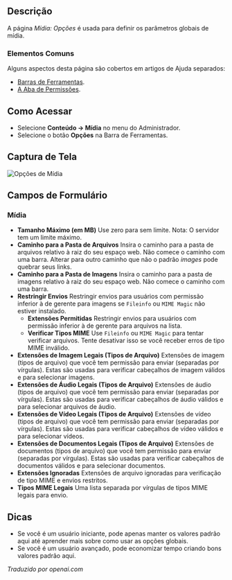 <!-- Filename: Help4.x:Media:_Options  / Display title: Mídia: Opções -->

## Descrição

A página *Mídia: Opções* é usada para definir os parâmetros globais de mídia.

### Elementos Comuns

Alguns aspectos desta página são cobertos em artigos de Ajuda separados:

* [Barras de Ferramentas](jdocmanual?article=help/common-elements/toolbars).
* [A Aba de Permissões](jdocmanual?article=help/common-elements/edit-permissions).

## Como Acessar

- Selecione **Conteúdo → Mídia** no menu do Administrador.
- Selecione o botão **Opções** na Barra de Ferramentas.

## Captura de Tela

![Opções de Mídia](../../../ptbr/imagens/midia/opcoes-de-midia.png)

## Campos de Formulário

### Mídia

- **Tamanho Máximo (em MB)** Use zero para sem limite. Nota: O servidor tem
  um limite máximo.
- **Caminho para a Pasta de Arquivos** Insira o caminho para a pasta de arquivos relativo
  à raiz do seu espaço web. Não comece o caminho com uma barra.
  Alterar para outro caminho que não o padrão *images* pode quebrar seus links.
- **Caminho para a Pasta de Imagens** Insira o caminho para a pasta de imagens
  relativo à raiz do seu espaço web. Não comece o caminho com uma barra.
- **Restringir Envios** Restringir envios para usuários com permissão inferior à de gerente para
  imagens se `Fileinfo` ou `MIME Magic` não estiver instalado.
  - **Extensões Permitidas** Restringir envios para usuários com permissão inferior à de gerente
    para arquivos na lista.
  - **Verificar Tipos MIME** Use `Fileinfo` ou `MIME Magic` para tentar
    verificar arquivos. Tente desativar isso se você receber erros de tipo MIME inválido.
- **Extensões de Imagem Legais (Tipos de Arquivo)** Extensões de imagem (tipos de arquivo)
  que você tem permissão para enviar (separadas por vírgulas). Estas são usadas para verificar
  cabeçalhos de imagem válidos e para selecionar imagens.
- **Extensões de Áudio Legais (Tipos de Arquivo)** Extensões de áudio (tipos de arquivo)
  que você tem permissão para enviar (separadas por vírgulas). Estas são usadas para verificar
  cabeçalhos de áudio válidos e para selecionar arquivos de áudio.
- **Extensões de Vídeo Legais (Tipos de Arquivo)** Extensões de vídeo (tipos de arquivo)
  que você tem permissão para enviar (separadas por vírgulas). Estas são usadas para verificar
  cabeçalhos de vídeo válidos e para selecionar vídeos.
- **Extensões de Documentos Legais (Tipos de Arquivo)** Extensões de documentos (tipos de arquivo)
  que você tem permissão para enviar (separadas por vírgulas). Estas são usadas para
  verificar cabeçalhos de documentos válidos e para selecionar documentos.
- **Extensões Ignoradas** Extensões de arquivo ignoradas para verificação de tipo MIME
  e envios restritos.
- **Tipos MIME Legais** Uma lista separada por vírgulas de tipos MIME legais para envio.

## Dicas

- Se você é um usuário iniciante, pode apenas manter os valores padrão aqui
  até aprender mais sobre como usar as opções globais.
- Se você é um usuário avançado, pode economizar tempo criando bons
  valores padrão aqui.

*Traduzido por openai.com*

